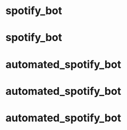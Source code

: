 # spotify_bot
# spotify_bot
# automated_spotify_bot
# automated_spotify_bot
# automated_spotify_bot
